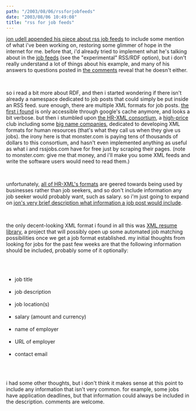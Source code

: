 ```yaml
---
path: "/2003/08/06/rssforjobfeeds" 
date: "2003/08/06 10:49:08" 
title: "rss for job feeds" 
---
```

<p><a href="http://weblog.infoworld.com/udell/2003/08/05.html#a767">jon udell appended his piece about rss job feeds</a> to include some mention of what i've been working on, restoring some glimmer of hope in the internet for me. before that, i'd already tried to implement what he's talking about in the <a href="http://weblog.randomchaos.com/jobfeeds.php">job feeds</a> (see the "experimental" RSS/RDF option), but i don't really understand a lot of things about his example, and many of his answers to questions posted in <a href="http://radiocomments.userland.com/comments?u=100887&amp;p=767&amp;link=http%3A%2F%2Fweblog.infoworld.com%2Fudell%2F2002%2F12%2F14.html%23a767">the comments</a> reveal that he doesn't either.</p><br><p>so i read a bit more about RDF, and then i started wondering if there isn't already a namespace dedicated to job posts that could simply be put inside an RSS feed. sure enough, there are multiple XML formats for job posts. <a href="http://216.239.39.104/search?q=cache:fqFSjCvZyjwJ:www.postingpal.co.uk/jobboards_samplexml.asp+%22xml+format%22+job+salary&amp;hl=en&amp;ie=UTF-8">the first i found</a> is only accessible through google's cache anymore, and looks a bit verbose. but then i stumbled upon <a href="http://www.hr-xml.org/">the HR-XML consortium</a>, a <a href="http://www.hr-xml.org/channels/membership.cfm">high-price</a> club including some <a href="http://www.hr-xml.org/channels/members_list.cfm">big name companies</a>, dedicated to developing XML formats for human resources (that's what they call us when they give us jobs). the irony here is that monster.com is paying tens of thousands of dollars to this consortium, and hasn't even implemented anything as useful as what i and rssjobs.com have for free just by scraping their pages. (note to monster.com: give me that money, and i'll make you some XML feeds and write the software users would need to read them.)</p><br><p>unfortunately, <a href="http://www.hr-xml.org/channels/projects_main.cfm#">all of HR-XML's formats</a> are geered towards being used by businesses rather than job seekers, and so don't include information any job seeker would probably want, such as salary. so i'm just going to expand on <a href="http://ilrt.org/discovery/2000/11/rss-query/jobvocab.rdf">jon's very brief description what information a job post would include</a>.</p><br><p>the only decent-looking XML format i found in all this was <a href="http://xmlresume.sourceforge.net/">XML resume library</a>, a project that will possibly open up some automated job matching possibilities once we get a job format established. my initial thoughts from looking for jobs for the past few weeks are that the following information should be included, probably some of it optionally:</p><br><ul><br><li>job title</li><br><li>job description</li><br><li>job location(s)</li><br><li>salary (amount and currency)</li><br><li>name of employer</li><br><li>URL of employer</li><br><li>contact email</li><br></ul><br><p>i had some other thoughts, but i don't think it makes sense at this point to include any information that isn't very common. for example, some jobs have application deadlines, but that information could always be included in the description. comments are welcome.</p>